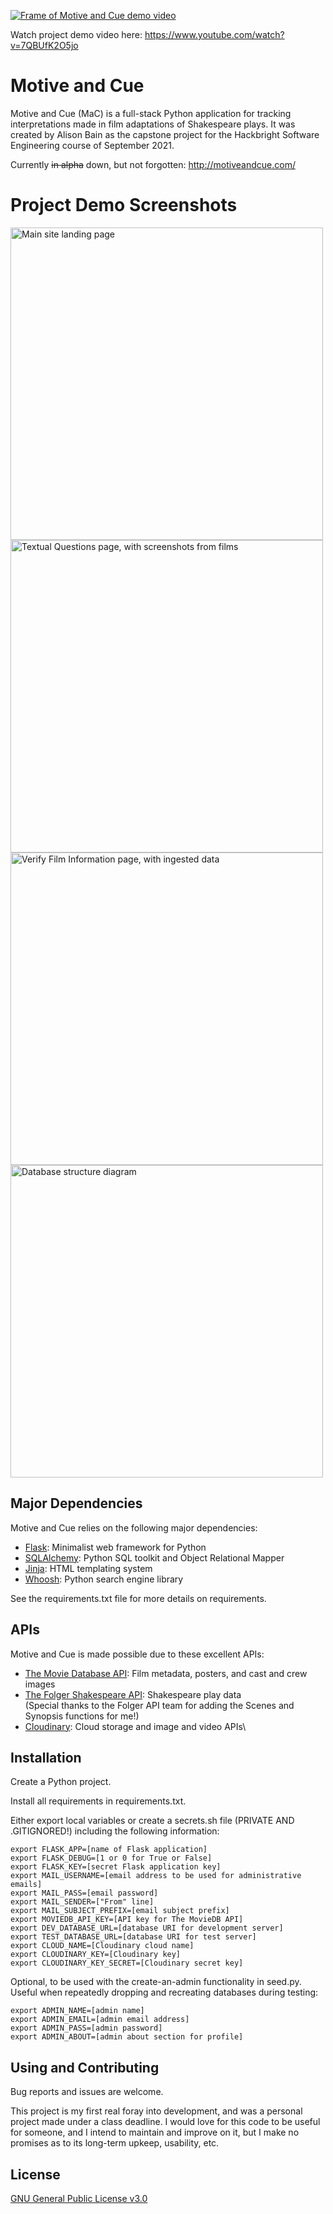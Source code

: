 [![Frame of Motive and Cue demo video](http://img.youtube.com/vi/7QBUfK2O5jo/0.jpg)](http://www.youtube.com/watch?v=7QBUfK2O5jo "Motive and Cue")

Watch project demo video here: https://www.youtube.com/watch?v=7QBUfK2O5jo

# Motive and Cue

Motive and Cue (MaC) is a full-stack Python application for tracking interpretations made in film adaptations of Shakespeare plays. It was created by Alison Bain as the capstone project for the Hackbright Software Engineering course of September 2021.

Currently ~~in alpha~~ down, but not forgotten: http://motiveandcue.com/


# Project Demo Screenshots
<img width="500" alt="Main site landing page" src="https://github.com/user-attachments/assets/55bdbcb3-768a-4a05-82b6-4c64e71ab918">
<img width="500" alt="Textual Questions page, with screenshots from films " src="https://github.com/user-attachments/assets/fc9dac4e-6fb4-4575-bbcd-00afb774e41d">
<img width="500" alt="Verify Film Information page, with ingested data" src="https://github.com/user-attachments/assets/1d63e40b-0e2e-49ab-863a-6fc87aeca0d6">
<img width="500" alt="Database structure diagram" src="https://github.com/user-attachments/assets/b822f1ce-1e3d-41ba-95e6-27b72d67996f">


## Major Dependencies

Motive and Cue relies on the following major dependencies:

* [Flask](https://flask.palletsprojects.com/en/2.0.x/): Minimalist web framework for Python
* [SQLAlchemy](https://sqlalche.me/): Python SQL toolkit and Object Relational Mapper
* [Jinja](https://jinja.palletsprojects.com/): HTML templating system
* [Whoosh](https://whoosh.readthedocs.io/): Python search engine library

See the requirements.txt file for more details on requirements.


## APIs

Motive and Cue is made possible due to these excellent APIs:

* [The Movie Database API](https://developers.themoviedb.org/3): Film metadata, posters, and cast and crew images
* [The Folger Shakespeare API](https://www.folgerdigitaltexts.org/api): Shakespeare play data\
(Special thanks to the Folger API team for adding the Scenes and Synopsis functions for me!)
* [Cloudinary](https://cloudinary.com/): Cloud storage and image and video APIs\


## Installation

Create a Python project.

Install all requirements in requirements.txt.

Either export local variables or create a secrets.sh file (PRIVATE AND .GITIGNORED!) including the following information:

```
export FLASK_APP=[name of Flask application]
export FLASK_DEBUG=[1 or 0 for True or False]
export FLASK_KEY=[secret Flask application key]
export MAIL_USERNAME=[email address to be used for administrative emails]
export MAIL_PASS=[email password]
export MAIL_SENDER=["From" line]
export MAIL_SUBJECT_PREFIX=[email subject prefix]
export MOVIEDB_API_KEY=[API key for The MovieDB API]
export DEV_DATABASE_URL=[database URI for development server]
export TEST_DATABASE_URL=[database URI for test server]
export CLOUD_NAME=[Cloudinary cloud name]
export CLOUDINARY_KEY=[Cloudinary key]
export CLOUDINARY_KEY_SECRET=[Cloudinary secret key]
```

Optional, to be used with the create-an-admin functionality in seed.py. Useful when repeatedly dropping and recreating databases during testing:

```export ADMIN_USERNAME=[admin username]
export ADMIN_NAME=[admin name]
export ADMIN_EMAIL=[admin email address]
export ADMIN_PASS=[admin password]
export ADMIN_ABOUT=[admin about section for profile]
```

## Using and Contributing

Bug reports and issues are welcome. 

This project is my first real foray into development, and was a personal project made under a class deadline. I would love for this code to be useful for someone, and I intend to maintain and improve on it, but I make no promises as to its long-term upkeep, usability, etc.


## License
[GNU General Public License v3.0](https://choosealicense.com/licenses/gpl-3.0/)
